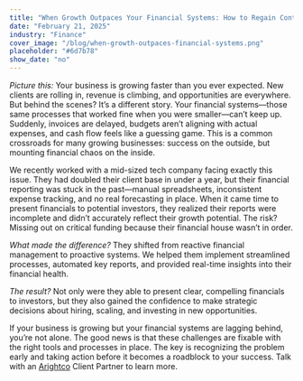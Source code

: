 ```yaml
---
title: "When Growth Outpaces Your Financial Systems: How to Regain Control Before It’s Too Late"
date: "February 21, 2025"
industry: "Finance"
cover_image: "/blog/when-growth-outpaces-financial-systems.png"
placeholder: "#6d7b78"
show_date: "no"
---
```


*Picture this:* Your business is growing faster than you ever expected. New clients are rolling in, revenue is climbing, and opportunities are everywhere. But behind the scenes? It’s a different story. Your financial systems—those same processes that worked fine when you were smaller—can’t keep up. Suddenly, invoices are delayed, budgets aren’t aligning with actual expenses, and cash flow feels like a guessing game. This is a common crossroads for many growing businesses: success on the outside, but mounting financial chaos on the inside.

We recently worked with a mid-sized tech company facing exactly this issue. They had doubled their client base in under a year, but their financial reporting was stuck in the past—manual spreadsheets, inconsistent expense tracking, and no real forecasting in place. When it came time to present financials to potential investors, they realized their reports were incomplete and didn’t accurately reflect their growth potential. The risk? Missing out on critical funding because their financial house wasn’t in order.

*What made the difference?* They shifted from reactive financial management to proactive systems. We helped them implement streamlined processes, automated key reports, and provided real-time insights into their financial health.

*The result?* Not only were they able to present clear, compelling financials to investors, but they also gained the confidence to make strategic decisions about hiring, scaling, and investing in new opportunities.

If your business is growing but your financial systems are lagging behind, you’re not alone. The good news is that these challenges are fixable with the right tools and processes in place. The key is recognizing the problem early and taking action before it becomes a roadblock to your success. Talk with an [Arightco](https://www.arightco.com) Client Partner to learn more. 


